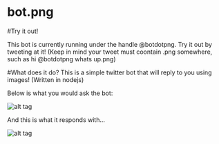 # bot.png

#Try it out!

This bot is currently running under the handle @botdotpng. Try it out by tweeting at it! (Keep in mind your tweet must coontain .png somewhere, such as hi @botdotpng whats up.png)

#What does it do?
This is a simple twitter bot that will reply to you using images! (Written in nodejs)

Below is what you would ask the bot:

![alt tag](https://i.gyazo.com/8e99376889fe99210f69b2c1514ec152.gif)

And this is what it responds with...

![alt tag](https://i.gyazo.com/c35dcc6a5c23e7bf6d82680ba3cf1c43.png)

